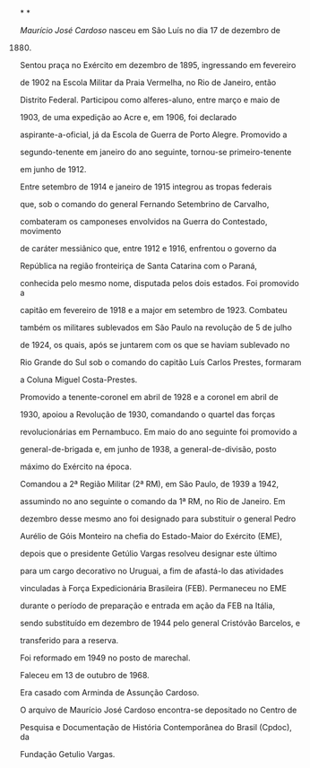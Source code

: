 

* *



*Maurício José Cardoso* nasceu em São Luís no dia 17 de dezembro de

1880.



Sentou praça no Exército em dezembro de 1895, ingressando em fevereiro

de 1902 na Escola Militar da Praia Vermelha, no Rio de Janeiro, então

Distrito Federal. Participou como alferes-aluno, entre março e maio de

1903, de uma expedição ao Acre e, em 1906, foi declarado

aspirante-a-oficial, já da Escola de Guerra de Porto Alegre. Promovido a

segundo-tenente em janeiro do ano seguinte, tornou-se primeiro-tenente

em junho de 1912.



Entre setembro de 1914 e janeiro de 1915 integrou as tropas federais

que, sob o comando do general Fernando Setembrino de Carvalho,

combateram os camponeses envolvidos na Guerra do Contestado, movimento

de caráter messiânico que, entre 1912 e 1916, enfrentou o governo da

República na região fronteiriça de Santa Catarina com o Paraná,

conhecida pelo mesmo nome, disputada pelos dois estados. Foi promovido a

capitão em fevereiro de 1918 e a major em setembro de 1923. Combateu

também os militares sublevados em São Paulo na revolução de 5 de julho

de 1924, os quais, após se juntarem com os que se haviam sublevado no

Rio Grande do Sul sob o comando do capitão Luís Carlos Prestes, formaram

a Coluna Miguel Costa-Prestes.



Promovido a tenente-coronel em abril de 1928 e a coronel em abril de

1930, apoiou a Revolução de 1930, comandando o quartel das forças

revolucionárias em Pernambuco. Em maio do ano seguinte foi promovido a

general-de-brigada e, em junho de 1938, a general-de-divisão, posto

máximo do Exército na época.



Comandou a 2ª Região Militar (2ª RM), em São Paulo, de 1939 a 1942,

assumindo no ano seguinte o comando da 1ª RM, no Rio de Janeiro. Em

dezembro desse mesmo ano foi designado para substituir o general Pedro

Aurélio de Góis Monteiro na chefia do Estado-Maior do Exército (EME),

depois que o presidente Getúlio Vargas resolveu designar este último

para um cargo decorativo no Uruguai, a fim de afastá-lo das atividades

vinculadas à Força Expedicionária Brasileira (FEB). Permaneceu no EME

durante o período de preparação e entrada em ação da FEB na Itália,

sendo substituído em dezembro de 1944 pelo general Cristóvão Barcelos, e

transferido para a reserva.



Foi reformado em 1949 no posto de marechal.



Faleceu em 13 de outubro de 1968.



Era casado com Arminda de Assunção Cardoso.



O arquivo de Maurício José Cardoso encontra-se depositado no Centro de

Pesquisa e Documentação de História Contemporânea do Brasil (Cpdoc), da

Fundação Getulio Vargas.



 



